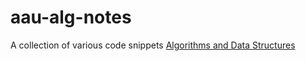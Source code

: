 # aau-alg-notes

A collection of various code
snippets [Algorithms and Data Structures](https://moduler.aau.dk/course/2023-2024/DSNSWCB221)
